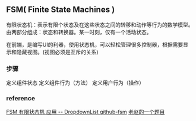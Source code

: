 ## FSM( Finite State Machines )

有限状态机：表示有限个状态及在这些状态之间的转移和动作等行为的数学模型。
由两部分组成：状态和转换器。某一时刻，仅有一个活动状态。

在前端，是编写UI的利器，使用状态机，可以轻松管理很多控制器，根据需要显示和隐藏视图。(视图必须是互斥的关系)



### 步骤

定义组件状态
定义组件行为（方法）
定义用户行为（操作）


### reference

[FSM 有限状态机 应用 -- DropdownList ](http://ued.taobao.org/blog/2012/10/fsm/)
[github-fsm](https://github.com/houfeng0923/fsm.git)
[老赵的一个题目]()